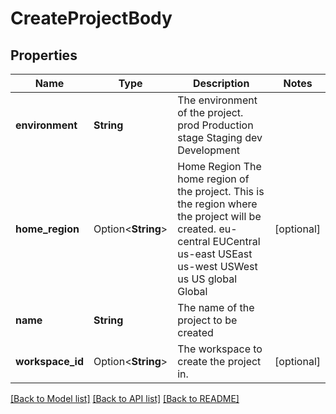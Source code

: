 # CreateProjectBody

## Properties

Name | Type | Description | Notes
------------ | ------------- | ------------- | -------------
**environment** | **String** | The environment of the project. prod Production stage Staging dev Development | 
**home_region** | Option<**String**> | Home Region  The home region of the project. This is the region where the project will be created. eu-central EUCentral us-east USEast us-west USWest us US global Global | [optional]
**name** | **String** | The name of the project to be created | 
**workspace_id** | Option<**String**> | The workspace to create the project in. | [optional]

[[Back to Model list]](../README.md#documentation-for-models) [[Back to API list]](../README.md#documentation-for-api-endpoints) [[Back to README]](../README.md)


